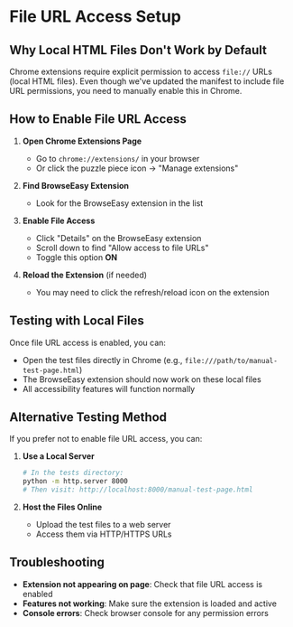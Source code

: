 # File URL Access Setup

## Why Local HTML Files Don't Work by Default

Chrome extensions require explicit permission to access `file://` URLs (local HTML files). Even though we've updated the manifest to include file URL permissions, you need to manually enable this in Chrome.

## How to Enable File URL Access

1. **Open Chrome Extensions Page**
   - Go to `chrome://extensions/` in your browser
   - Or click the puzzle piece icon → "Manage extensions"

2. **Find BrowseEasy Extension**
   - Look for the BrowseEasy extension in the list

3. **Enable File Access**
   - Click "Details" on the BrowseEasy extension
   - Scroll down to find "Allow access to file URLs"
   - Toggle this option **ON**

4. **Reload the Extension** (if needed)
   - You may need to click the refresh/reload icon on the extension

## Testing with Local Files

Once file URL access is enabled, you can:

- Open the test files directly in Chrome (e.g., `file:///path/to/manual-test-page.html`)
- The BrowseEasy extension should now work on these local files
- All accessibility features will function normally

## Alternative Testing Method

If you prefer not to enable file URL access, you can:

1. **Use a Local Server**
   ```bash
   # In the tests directory:
   python -m http.server 8000
   # Then visit: http://localhost:8000/manual-test-page.html
   ```

2. **Host the Files Online**
   - Upload the test files to a web server
   - Access them via HTTP/HTTPS URLs

## Troubleshooting

- **Extension not appearing on page**: Check that file URL access is enabled
- **Features not working**: Make sure the extension is loaded and active
- **Console errors**: Check browser console for any permission errors 